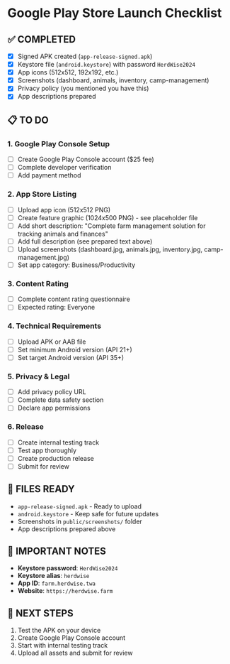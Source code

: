 # Google Play Store Launch Checklist

## ✅ COMPLETED
- [x] Signed APK created (`app-release-signed.apk`)
- [x] Keystore file (`android.keystore`) with password `HerdWise2024`
- [x] App icons (512x512, 192x192, etc.)
- [x] Screenshots (dashboard, animals, inventory, camp-management)
- [x] Privacy policy (you mentioned you have this)
- [x] App descriptions prepared

## 📋 TO DO

### 1. Google Play Console Setup
- [ ] Create Google Play Console account ($25 fee)
- [ ] Complete developer verification
- [ ] Add payment method

### 2. App Store Listing
- [ ] Upload app icon (512x512 PNG)
- [ ] Create feature graphic (1024x500 PNG) - see placeholder file
- [ ] Add short description: "Complete farm management solution for tracking animals and finances"
- [ ] Add full description (see prepared text above)
- [ ] Upload screenshots (dashboard.jpg, animals.jpg, inventory.jpg, camp-management.jpg)
- [ ] Set app category: Business/Productivity

### 3. Content Rating
- [ ] Complete content rating questionnaire
- [ ] Expected rating: Everyone

### 4. Technical Requirements
- [ ] Upload APK or AAB file
- [ ] Set minimum Android version (API 21+)
- [ ] Set target Android version (API 35+)

### 5. Privacy & Legal
- [ ] Add privacy policy URL
- [ ] Complete data safety section
- [ ] Declare app permissions

### 6. Release
- [ ] Create internal testing track
- [ ] Test app thoroughly
- [ ] Create production release
- [ ] Submit for review

## 📁 FILES READY
- `app-release-signed.apk` - Ready to upload
- `android.keystore` - Keep safe for future updates
- Screenshots in `public/screenshots/` folder
- App descriptions prepared above

## 🔑 IMPORTANT NOTES
- **Keystore password**: `HerdWise2024`
- **Keystore alias**: `herdwise`
- **App ID**: `farm.herdwise.twa`
- **Website**: `https://herdwise.farm`

## 🚀 NEXT STEPS
1. Test the APK on your device
2. Create Google Play Console account
3. Start with internal testing track
4. Upload all assets and submit for review 